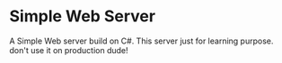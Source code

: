 # Simple Web Server

A Simple Web server build on C#. This server just for learning purpose. don't use it on production dude!
